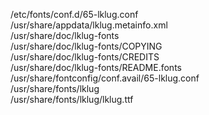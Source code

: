 /etc/fonts/conf.d/65-lklug.conf  
/usr/share/appdata/lklug.metainfo.xml  
/usr/share/doc/lklug-fonts  
/usr/share/doc/lklug-fonts/COPYING  
/usr/share/doc/lklug-fonts/CREDITS  
/usr/share/doc/lklug-fonts/README.fonts  
/usr/share/fontconfig/conf.avail/65-lklug.conf  
/usr/share/fonts/lklug  
/usr/share/fonts/lklug/lklug.ttf  
